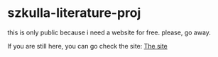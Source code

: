 # szkulla-literature-proj
this is only public because i need a website for free.
please, go away.

If you are still here, you can go check the site: [The site](penzboti.github.io/szkulla-literaure-proj)
